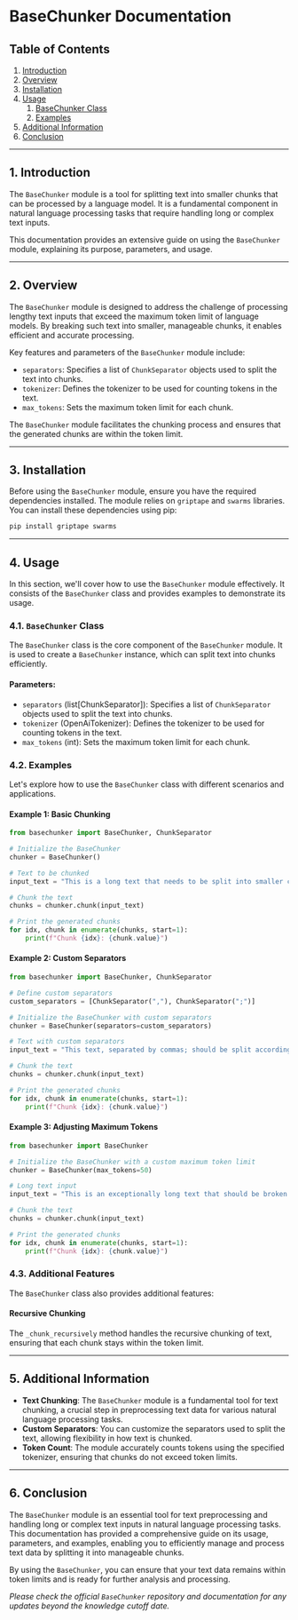 # BaseChunker Documentation

## Table of Contents
1. [Introduction](#introduction)
2. [Overview](#overview)
3. [Installation](#installation)
4. [Usage](#usage)
   1. [BaseChunker Class](#basechunker-class)
   2. [Examples](#examples)
5. [Additional Information](#additional-information)
6. [Conclusion](#conclusion)

---

## 1. Introduction <a name="introduction"></a>

The `BaseChunker` module is a tool for splitting text into smaller chunks that can be processed by a language model. It is a fundamental component in natural language processing tasks that require handling long or complex text inputs.

This documentation provides an extensive guide on using the `BaseChunker` module, explaining its purpose, parameters, and usage.

---

## 2. Overview <a name="overview"></a>

The `BaseChunker` module is designed to address the challenge of processing lengthy text inputs that exceed the maximum token limit of language models. By breaking such text into smaller, manageable chunks, it enables efficient and accurate processing.

Key features and parameters of the `BaseChunker` module include:
- `separators`: Specifies a list of `ChunkSeparator` objects used to split the text into chunks.
- `tokenizer`: Defines the tokenizer to be used for counting tokens in the text.
- `max_tokens`: Sets the maximum token limit for each chunk.

The `BaseChunker` module facilitates the chunking process and ensures that the generated chunks are within the token limit.

---

## 3. Installation <a name="installation"></a>

Before using the `BaseChunker` module, ensure you have the required dependencies installed. The module relies on `griptape` and `swarms` libraries. You can install these dependencies using pip:

```bash
pip install griptape swarms
```

---

## 4. Usage <a name="usage"></a>

In this section, we'll cover how to use the `BaseChunker` module effectively. It consists of the `BaseChunker` class and provides examples to demonstrate its usage.

### 4.1. `BaseChunker` Class <a name="basechunker-class"></a>

The `BaseChunker` class is the core component of the `BaseChunker` module. It is used to create a `BaseChunker` instance, which can split text into chunks efficiently.

#### Parameters:
- `separators` (list[ChunkSeparator]): Specifies a list of `ChunkSeparator` objects used to split the text into chunks.
- `tokenizer` (OpenAiTokenizer): Defines the tokenizer to be used for counting tokens in the text.
- `max_tokens` (int): Sets the maximum token limit for each chunk.

### 4.2. Examples <a name="examples"></a>

Let's explore how to use the `BaseChunker` class with different scenarios and applications.

#### Example 1: Basic Chunking

```python
from basechunker import BaseChunker, ChunkSeparator

# Initialize the BaseChunker
chunker = BaseChunker()

# Text to be chunked
input_text = "This is a long text that needs to be split into smaller chunks for processing."

# Chunk the text
chunks = chunker.chunk(input_text)

# Print the generated chunks
for idx, chunk in enumerate(chunks, start=1):
    print(f"Chunk {idx}: {chunk.value}")
```

#### Example 2: Custom Separators

```python
from basechunker import BaseChunker, ChunkSeparator

# Define custom separators
custom_separators = [ChunkSeparator(","), ChunkSeparator(";")]

# Initialize the BaseChunker with custom separators
chunker = BaseChunker(separators=custom_separators)

# Text with custom separators
input_text = "This text, separated by commas; should be split accordingly."

# Chunk the text
chunks = chunker.chunk(input_text)

# Print the generated chunks
for idx, chunk in enumerate(chunks, start=1):
    print(f"Chunk {idx}: {chunk.value}")
```

#### Example 3: Adjusting Maximum Tokens

```python
from basechunker import BaseChunker

# Initialize the BaseChunker with a custom maximum token limit
chunker = BaseChunker(max_tokens=50)

# Long text input
input_text = "This is an exceptionally long text that should be broken into smaller chunks based on token count."

# Chunk the text
chunks = chunker.chunk(input_text)

# Print the generated chunks
for idx, chunk in enumerate(chunks, start=1):
    print(f"Chunk {idx}: {chunk.value}")
```

### 4.3. Additional Features

The `BaseChunker` class also provides additional features:

#### Recursive Chunking
The `_chunk_recursively` method handles the recursive chunking of text, ensuring that each chunk stays within the token limit.

---

## 5. Additional Information <a name="additional-information"></a>

- **Text Chunking**: The `BaseChunker` module is a fundamental tool for text chunking, a crucial step in preprocessing text data for various natural language processing tasks.
- **Custom Separators**: You can customize the separators used to split the text, allowing flexibility in how text is chunked.
- **Token Count**: The module accurately counts tokens using the specified tokenizer, ensuring that chunks do not exceed token limits.

---

## 6. Conclusion <a name="conclusion"></a>

The `BaseChunker` module is an essential tool for text preprocessing and handling long or complex text inputs in natural language processing tasks. This documentation has provided a comprehensive guide on its usage, parameters, and examples, enabling you to efficiently manage and process text data by splitting it into manageable chunks.

By using the `BaseChunker`, you can ensure that your text data remains within token limits and is ready for further analysis and processing.

*Please check the official `BaseChunker` repository and documentation for any updates beyond the knowledge cutoff date.*